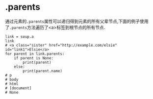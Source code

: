 # .parents

通过元素的`.parents`属性可以递归得到元素的所有父辈节点,下面的例子使用了`.parents`方法遍历了&lt;a&gt;标签到根节点的所有节点.

```text
link = soup.a
link
# <a class="sister" href="http://example.com/elsie" id="link1">Elsie</a>
for parent in link.parents:
    if parent is None:
        print(parent)
    else:
        print(parent.name)
# p
# body
# html
# [document]
# None
```

